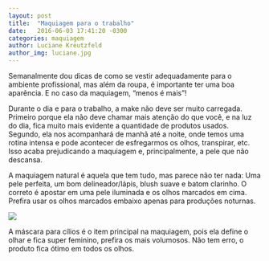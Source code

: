 ```yaml
---
layout: post
title:  "Maquiagem para o trabalho"
date:   2016-06-03 17:41:20 -0300
categories: maquiagem
author: Luciane Kreutzfeld
author_img: luciane.jpg
---
```

Semanalmente dou dicas de como se vestir adequadamente para o ambiente profissional, mas além da roupa, é importante ter uma boa aparência. E no caso da maquiagem, “menos é mais”!

Durante o dia e para o trabalho, a make não deve ser muito carregada. Primeiro porque ela não deve chamar mais atenção do que você, e na luz do dia, fica muito mais evidente a quantidade de produtos usados. Segundo, ela nos acompanhará de manhã até a noite, onde temos uma rotina intensa e pode acontecer de esfregarmos os olhos, transpirar, etc. Isso acaba prejudicando a maquiagem e, principalmente, a pele que não descansa.

A maquiagem natural é aquela que tem tudo, mas parece não ter nada: Uma pele perfeita, um bom delineador/lápis, blush suave e batom clarinho. O correto é apostar em uma pele iluminada e os olhos marcados em cima. Prefira usar os olhos marcados embaixo apenas para produções noturnas.

![](http://static1.squarespace.com/static/5462366ce4b0d7f501195643/t/575180c1356fb0d76736b122/1464959175586/?format=750w)

A máscara para cílios é o item principal na maquiagem, pois ela define o olhar e fica super feminino, prefira os mais volumosos. Não tem erro, o produto fica ótimo em todos os olhos.
